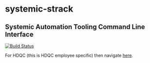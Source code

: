 # systemic-strack
## Systemic Automation Tooling Command Line Interface

[![Build Status](https://travis-ci.org/Adron/systemic-strack.svg?branch=master)](https://travis-ci.org/Adron/systemic-strack)

For HDQC (this is HDQC employee specific) then navigate [here](http://git.hdquotecenter.com/projects/SAT/repos/systemic-hdqc-documentation/browse).
